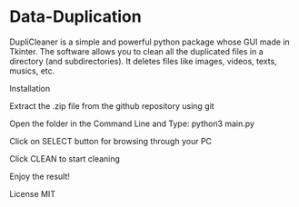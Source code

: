# Data-Duplication
DupliCleaner is a simple and powerful python package whose GUI made in Tkinter. The software allows you to clean all the duplicated files in a directory (and subdirectories). It deletes files like images, videos, texts, musics, etc.  

Installation 

Extract the .zip file from the github repository using git

Open the folder in the Command Line and 
Type: python3 main.py  

Click on SELECT button for browsing through your PC 

Click CLEAN to start cleaning 

Enjoy the result!

License 
MIT

